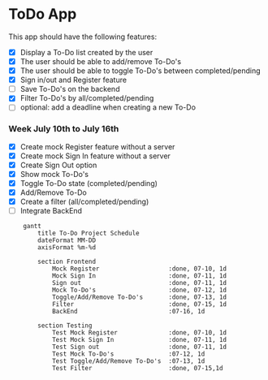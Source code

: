 # ToDo App

This app should have the following features:

- [x] Display a To-Do list created by the user
- [x] The user should be able to add/remove To-Do's
- [x] The user should be able to toggle To-Do's between completed/pending
- [x] Sign in/out and Register feature
- [ ] Save To-Do's on the backend
- [x] Filter To-Do's by all/completed/pending
- [ ] optional: add a deadline when creating a new To-Do 

### Week July 10th to July 16th
- [X] Create mock Register feature without a server
- [x] Create mock Sign In feature without a server
- [x] Create Sign Out option
- [x] Show mock To-Do's
- [x] Toggle To-Do state (completed/pending)
- [x] Add/Remove To-Do
- [x] Create a filter (all/completed/pending)
- [ ] Integrate BackEnd

```mermaid
    gantt 
        title To-Do Project Schedule
        dateFormat MM-DD
        axisFormat %m-%d
        
        section Frontend
            Mock Register                   :done, 07-10, 1d
            Mock Sign In                    :done, 07-11, 1d
            Sign out                        :done, 07-11, 1d
            Mock To-Do's                    :done, 07-12, 1d
            Toggle/Add/Remove To-Do's       :done, 07-13, 1d
            Filter                          :done, 07-15, 1d
            BackEnd                         :07-16, 1d

        section Testing
            Test Mock Register              :done, 07-10, 1d
            Test Mock Sign In               :done, 07-11, 1d
            Test Sign out                   :done, 07-11, 1d
            Test Mock To-Do's               :07-12, 1d
            Test Toggle/Add/Remove To-Do's  :07-13, 1d
            Test Filter                     :done, 07-15,1d
```
